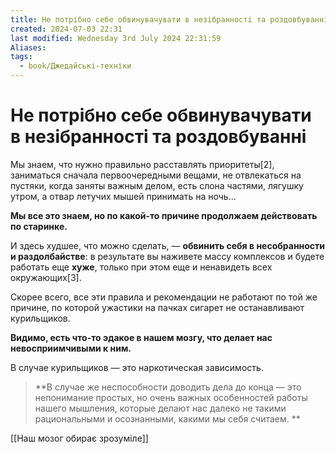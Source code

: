 ```yaml
---
title: Не потрібно себе обвинувачувати в незібранності та роздовбуванні
created: 2024-07-03 22:31
last modified: Wednesday 3rd July 2024 22:31:59
Aliases:
tags:
  - book/Джедайські-техніки
---
```

# Не потрібно себе обвинувачувати в незібранності та роздовбуванні

Мы знаем, что нужно правильно расставлять приоритеты[2], заниматься сначала первоочередными вещами, не отвлекаться на пустяки, когда заняты важным делом, есть слона частями, лягушку утром, а отвар летучих мышей принимать на ночь... 

**Мы все это знаем, но по какой-то причине продолжаем действовать по старинке.**

И здесь худшее, что можно сделать, — **обвинить себя в несобранности и раздолбайстве**: в результате вы наживете массу комплексов и будете работать еще **хуже**, только при этом еще и ненавидеть всех окружающих[3]. 

Скорее всего, все эти правила и рекомендации не работают по той же причине, по которой ужастики на пачках сигарет не останавливают курильщиков.

**Видимо, есть что-то эдакое в нашем мозгу, что делает нас невосприимчивыми к ним.**

В случае курильщиков — это наркотическая зависимость. 

> **В случае же неспособности доводить дела до конца — это непонимание простых, но очень важных особенностей работы нашего мышления, которые делают нас далеко не такими рациональными и осознанными, какими мы себя считаем. **

[[Наш мозог обирає зрозуміле]]